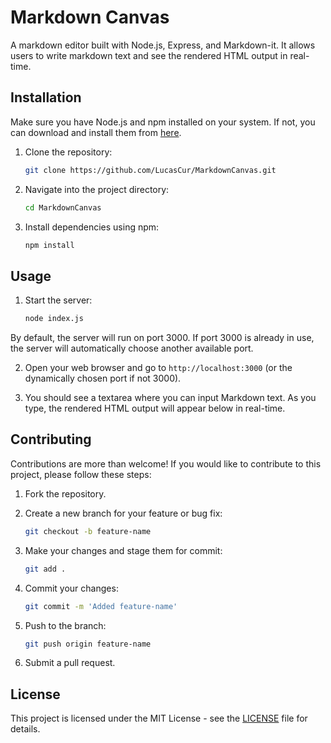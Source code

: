 # Markdown Canvas

A markdown editor built with Node.js, Express, and Markdown-it. It allows users to write markdown text and see the rendered HTML output in real-time.

## Installation

Make sure you have Node.js and npm installed on your system. If not, you can download and install them from [here](https://nodejs.org/).

1. Clone the repository:

   ```bash
   git clone https://github.com/LucasCur/MarkdownCanvas.git
   ```

2. Navigate into the project directory:

   ```bash
   cd MarkdownCanvas
   ```

3. Install dependencies using npm:

   ```bash
   npm install
   ```

## Usage

1. Start the server:

   ```bash
   node index.js
   ```

By default, the server will run on port 3000. If port 3000 is already in use, the server will automatically choose another available port.

2. Open your web browser and go to `http://localhost:3000` (or the dynamically chosen port if not 3000).

3. You should see a textarea where you can input Markdown text. As you type, the rendered HTML output will appear below in real-time.

## Contributing

Contributions are more than welcome! If you would like to contribute to this project, please follow these steps:

1. Fork the repository.

2. Create a new branch for your feature or bug fix:

   ```bash
   git checkout -b feature-name
   ```

3. Make your changes and stage them for commit:

   ```bash
   git add .
   ```

4. Commit your changes:

   ```bash
   git commit -m 'Added feature-name'
   ```

5. Push to the branch:

   ```bash
   git push origin feature-name
   ```

6. Submit a pull request.

## License

This project is licensed under the MIT License - see the [LICENSE](https://github.com/LucasCur/MarkdownCanvas/blob/main/LICENSE) file for details.
